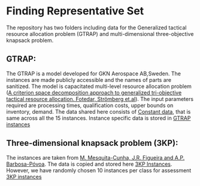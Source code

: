 # Finding Representative Set

The repository has two folders including data for the Generalized tactical resource allocation problem (GTRAP) and multi-dimensional three-objective knapsack problem.

## GTRAP: 
The GTRAP is a model developed for GKN Aerospace AB,Sweden. The instances are made publicly accessible and the names of parts are sanitized. The model is capacitated multi-level resource allocation problem (<a href="https://link.springer.com/article/10.1007/s10287-023-00442-6">A criterion space decomposition approach to generalized tri-objective tactical resource allocation. Fotedar, Strömberg et.al</a>). The input parameters required are processing times, qualification costs, upper bounds on inventory, demand. The data shared here consists of <a href="https://github.com/SunneyF/FindingRepresentativeSet/blob/main/GTRAP/constant_data.csv">Constant data</a>, that is same across all the 15 instances. Instance specific data is stored in <a href="https://github.com/SunneyF/FindingRepresentativeSet/blob/main/GTRAP/GTRAP_instances.zip">GTRAP instances</a>

## Three-dimensional knapsack problem (3KP):
The instances are taken from <a href="https://fenix.tecnico.ulisboa.pt/homepage/ist175325/instances">M. Mesquita-Cunha, J.R. Figueira and A.P. Barbosa-Póvoa</a>. The data is copied and stored here <a href="https://github.com/SunneyF/FindingRepresentativeSet/blob/main/3KP/Instances.zip"> 3KP Instances</a>. However, we have randomly chosen 10 instances per class for assessment <a href="https://github.com/SunneyF/FindingRepresentativeSet/blob/main/3KP/Instances_3kp.zip"> 3KP instances

